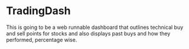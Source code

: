 # TradingDash
This is going to be a web runnable dashboard that outlines technical buy and sell points for stocks
and also displays past buys and how they performed, percentage wise.
